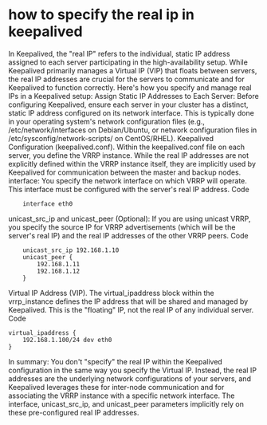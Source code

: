 # how to specify the real ip in keepalived

In Keepalived, the "real IP" refers to the individual, static IP address assigned to each server participating in the high-availability setup. While Keepalived primarily manages a Virtual IP (VIP) that floats between servers, the real IP addresses are crucial for the servers to communicate and for Keepalived to function correctly.
Here's how you specify and manage real IPs in a Keepalived setup:
Assign Static IP Addresses to Each Server:
Before configuring Keepalived, ensure each server in your cluster has a distinct, static IP address configured on its network interface. This is typically done in your operating system's network configuration files (e.g., /etc/network/interfaces on Debian/Ubuntu, or network configuration files in /etc/sysconfig/network-scripts/ on CentOS/RHEL). Keepalived Configuration (keepalived.conf).
Within the keepalived.conf file on each server, you define the VRRP instance. While the real IP addresses are not explicitly defined within the VRRP instance itself, they are implicitly used by Keepalived for communication between the master and backup nodes.
interface: You specify the network interface on which VRRP will operate. This interface must be configured with the server's real IP address.
Code

        interface eth0
unicast_src_ip and unicast_peer (Optional): If you are using unicast VRRP, you specify the source IP for VRRP advertisements (which will be the server's real IP) and the real IP addresses of the other VRRP peers.
Code

        unicast_src_ip 192.168.1.10
        unicast_peer {
            192.168.1.11
            192.168.1.12
        }
Virtual IP Address (VIP).
The virtual_ipaddress block within the vrrp_instance defines the IP address that will be shared and managed by Keepalived. This is the "floating" IP, not the real IP of any individual server.
Code

    virtual_ipaddress {
        192.168.1.100/24 dev eth0
    }
In summary: You don't "specify" the real IP within the Keepalived configuration in the same way you specify the Virtual IP. Instead, the real IP addresses are the underlying network configurations of your servers, and Keepalived leverages these for inter-node communication and for associating the VRRP instance with a specific network interface. The interface, unicast_src_ip, and unicast_peer parameters implicitly rely on these pre-configured real IP addresses.
